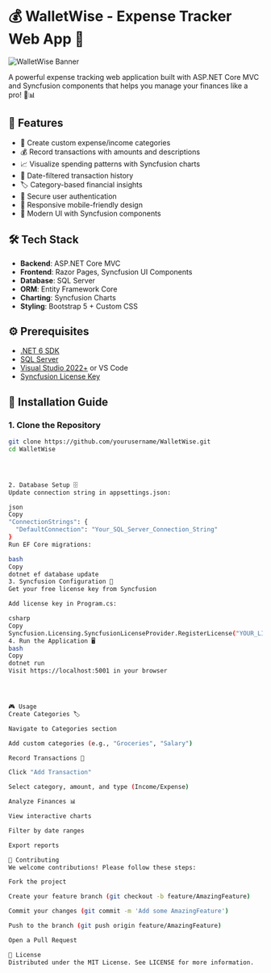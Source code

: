 # 💰 WalletWise - Expense Tracker Web App 🚀

![WalletWise Banner](https://via.placeholder.com/1200x400.png?text=WalletWise+-+Smart+Expense+Tracking+Made+Easy)

A powerful expense tracking web application built with ASP.NET Core MVC and Syncfusion components that helps you manage your finances like a pro! 💸📊

## 🌟 Features

- 🧾 Create custom expense/income categories
- 💰 Record transactions with amounts and descriptions
- 📈 Visualize spending patterns with Syncfusion charts
- 📅 Date-filtered transaction history
- 🏷️ Category-based financial insights
- 🔐 Secure user authentication
- 📱 Responsive mobile-friendly design
- 🎨 Modern UI with Syncfusion components

## 🛠️ Tech Stack

- **Backend**: ASP.NET Core MVC
- **Frontend**: Razor Pages, Syncfusion UI Components
- **Database**: SQL Server
- **ORM**: Entity Framework Core
- **Charting**: Syncfusion Charts
- **Styling**: Bootstrap 5 + Custom CSS

## ⚙️ Prerequisites

- [.NET 6 SDK](https://dotnet.microsoft.com/download)
- [SQL Server](https://www.microsoft.com/en-us/sql-server/sql-server-downloads)
- [Visual Studio 2022+](https://visualstudio.microsoft.com/) or VS Code
- [Syncfusion License Key](https://www.syncfusion.com/account/downloads)

## 🚀 Installation Guide

### 1. Clone the Repository

```bash
git clone https://github.com/yourusername/WalletWise.git
cd WalletWise




2. Database Setup 🗄️
Update connection string in appsettings.json:

json
Copy
"ConnectionStrings": {
  "DefaultConnection": "Your_SQL_Server_Connection_String"
}
Run EF Core migrations:

bash
Copy
dotnet ef database update
3. Syncfusion Configuration 🔑
Get your free license key from Syncfusion

Add license key in Program.cs:

csharp
Copy
Syncfusion.Licensing.SyncfusionLicenseProvider.RegisterLicense("YOUR_LICENSE_KEY");
4. Run the Application 🖥️
bash
Copy
dotnet run
Visit https://localhost:5001 in your browser




🎮 Usage
Create Categories 🏷️

Navigate to Categories section

Add custom categories (e.g., "Groceries", "Salary")

Record Transactions 💸

Click "Add Transaction"

Select category, amount, and type (Income/Expense)

Analyze Finances 📊

View interactive charts

Filter by date ranges

Export reports

🤝 Contributing
We welcome contributions! Please follow these steps:

Fork the project

Create your feature branch (git checkout -b feature/AmazingFeature)

Commit your changes (git commit -m 'Add some AmazingFeature')

Push to the branch (git push origin feature/AmazingFeature)

Open a Pull Request

📄 License
Distributed under the MIT License. See LICENSE for more information.
```
